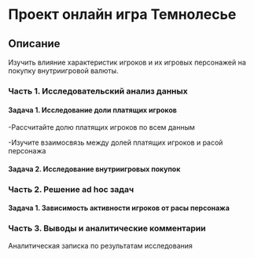 # Проект онлайн игра Темнолесье
## Описание  
Изучить влияние характеристик игроков и их игровых персонажей на покупку внутриигровой валюты.
### Часть 1. Исследовательский анализ данных
#### Задача 1. Исследование доли платящих игроков
-Рассчитайте долю платящих игроков по всем данным

-Изучите взаимосвязь между долей платящих игроков и расой персонажа

#### Задача 2. Исследование внутриигровых покупок

### Часть 2. Решение ad hoc задач
#### Задача 1. Зависимость активности игроков от расы персонажа

### Часть 3. Выводы и аналитические комментарии
Аналитическая записка по результатам исследования
